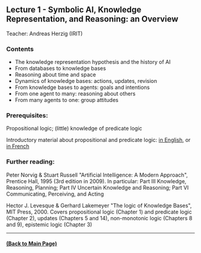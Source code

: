 ## Lecture 1 - Symbolic AI, Knowledge Representation, and Reasoning: an Overview
Teacher: Andreas Herzig (IRIT)

### Contents

* The knowledge representation hypothesis and the history of AI
* From databases to knowledge bases
* Reasoning about time and space
* Dynamics of knowledge bases: actions, updates, revision
* From knowledge bases to agents: goals and intentions
* From one agent to many: reasoning about others
* From many agents to one: group attitudes

### Prerequisites:
Propositional logic; (little) knowledge of predicate logic

Introductory material about propositional and predicate logic: 
[in English](./Logic.pdf), or [in French](https://www.irit.fr/~Andreas.Herzig/C/)

### Further reading:
Peter Norvig & Stuart Russell "Artificial Intelligence: A Modern Approach", Prentice Hall, 1995 (3rd edition in 2009). In particular: Part III Knowledge, Reasoning, Planning; Part IV Uncertain Knowledge and Reasoning; Part VI Communicating, Perceiving, and Acting 

Hector J. Levesque & Gerhard Lakemeyer "The logic of Knowledge Bases", MIT Press, 2000. Covers propositional logic (Chapter 1) and predicate logic (Chapter 2), updates (Chapters 5 and 14), non-monotonic logic (Chapters 8 and 9), epistemic logic (Chapter 3)

---
#### [(Back to Main Page)](../index.md)
